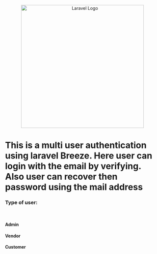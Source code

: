 <p align="center"><a href="https://laravel.com" target="_blank"><img src="https://raw.githubusercontent.com/laravel/art/master/logo-lockup/5%20SVG/2%20CMYK/1%20Full%20Color/laravel-logolockup-cmyk-red.svg" width="400" alt="Laravel Logo"></a></p>

<p align="center">
    <h1>This is a multi user authentication using laravel Breeze. Here user can login with the email by verifying. Also user can recover then password using the mail address</h1>
    <h3>Type of user:</h3><br>
    <h4>Admin</h4>
    <h4>Vendor</h4>
    <h4>Customer</h4>
    
</p>

